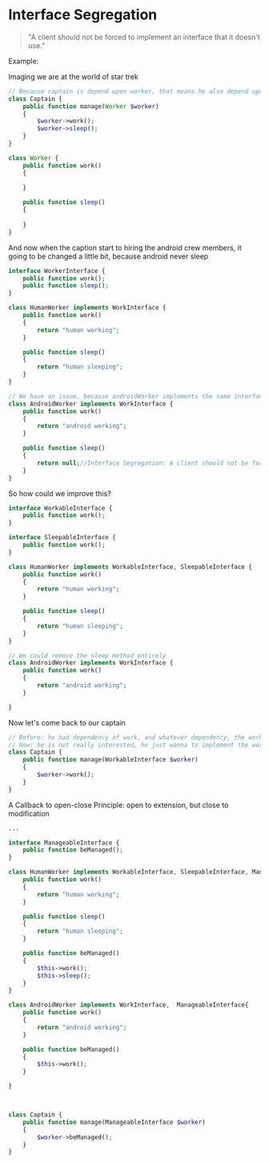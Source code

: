 # Interface Segregation

> "A client should not be forced to implement an interface that it doesn't use."

Example:

Imaging we are at the world of star trek

```php
// Because captain is depend upon worker, that means he also depend upon anything worker is depend upon.
class Captain {
    public function manage(Worker $worker)
    {
        $worker->work();
        $worker->sleep();
    }
}

class Worker {
    public function work()
    {
        
    }

    public function sleep()
    {
        
    }
}

```

And now when the caption start to hiring the android crew members, it going to be changed a little bit, because android never sleep

```php
interface WorkerInterface {
    public function work();
    public function sleep();
}

class HumanWorker implements WorkInterface {
    public function work()
    {
        return "human working";
    }

    public function sleep()
    {
        return "human sleeping";
    }
}

// We have an issue, because androidWorker implements the same interface
class AndroidWorker implements WorkInterface {
    public function work()
    {
        return "android working";
    }

    public function sleep()
    {
        return null;//Interface Segregation: A client should not be forced to implement an interface that it doesn't use."
    }
}
```

So how could we improve this?

```php
interface WorkableInterface {
    public function work();
}

interface SleepableInterface {
    public function work();
}

class HumanWorker implements WorkableInterface, SleepableInterface {
    public function work()
    {
        return "human working";
    }

    public function sleep()
    {
        return "human sleeping";
    }
}

// We could remove the sleep method entirely
class AndroidWorker implements WorkInterface {
    public function work()
    {
        return "android working";
    }

}
```

Now let's come back to our captain

```php
// Before: he had dependency of work, and whatever dependency, the worker have
// Now: he is not really interested, he just wanna to implement the workable interface
class Captain {
    public function manage(WorkableInterface $worker)
    {
        $worker->work();
    }
}
```

A Callback to open-close Principle: open to extension, but close to modification

```php
...

interface ManageableInterface {
    public function beManaged();
}

class HumanWorker implements WorkableInterface, SleepableInterface, ManageableInterface {
    public function work()
    {
        return "human working";
    }

    public function sleep()
    {
        return "human sleeping";
    }

    public function beManaged()
    {
        $this->work();
        $this->sleep();
    }
}

class AndroidWorker implements WorkInterface,  ManageableInterface{
    public function work()
    {
        return "android working";
    }

    public function beManaged()
    {
        $this->work();
    }

}



class Captain {
    public function manage(ManageableInterface $worker)
    {
        $worker->beManaged();
    }
}



```
